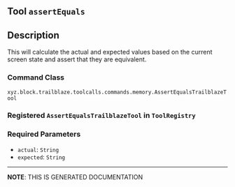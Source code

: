 ## Tool `assertEquals`

## Description
This will calculate the actual and expected values based on the current screen state and assert that
they are equivalent.

### Command Class
`xyz.block.trailblaze.toolcalls.commands.memory.AssertEqualsTrailblazeTool`

### Registered `AssertEqualsTrailblazeTool` in `ToolRegistry`
### Required Parameters
- `actual`: `String`
- `expected`: `String`



<hr/>

**NOTE**: THIS IS GENERATED DOCUMENTATION